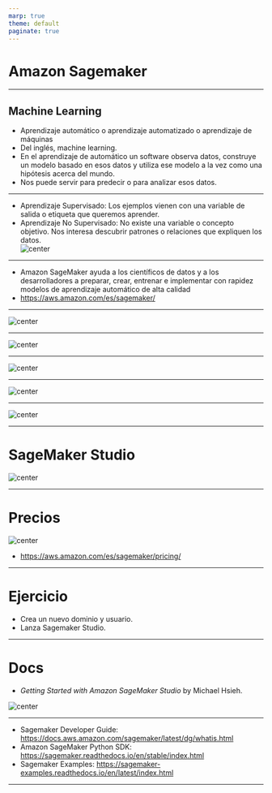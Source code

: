 ```yaml
---
marp: true
theme: default
paginate: true
---
```


<style>
img[alt~="center"] {
  display: block;
  margin: 0 auto;
}
</style>

# Amazon Sagemaker

---

## Machine Learning

- Aprendizaje automático o aprendizaje automatizado o aprendizaje de máquinas 
- Del inglés, machine learning.
- En el aprendizaje de automático un software observa datos, construye un modelo basado en esos datos y utiliza ese modelo a la vez como una hipótesis acerca del mundo.
- Nos puede servir para predecir o para analizar esos datos.


---


- Aprendizaje Supervisado: Los ejemplos vienen con una variable de salida o etiqueta que queremos aprender.
- Aprendizaje No Supervisado: No existe una variable o concepto objetivo. Nos interesa descubrir patrones o relaciones que expliquen los datos.
![center](imgs/no_sup.png)

---

- Amazon SageMaker ayuda a los científicos de datos y a los desarrolladores a preparar, crear, entrenar e implementar con rapidez modelos de aprendizaje automático de alta calidad 
- https://aws.amazon.com/es/sagemaker/

---

![center](imgs/1.png)

---

![center](imgs/sm_1.png)


---

![center](imgs/2.png)

---

![center](imgs/3.png)

---
![center](imgs/4.png)


---

# SageMaker Studio
![center](imgs/sm_2.png)

---
# Precios


![center](imgs/precios.png)

- https://aws.amazon.com/es/sagemaker/pricing/


---

# Ejercicio

- Crea un nuevo dominio y usuario.
- Lanza Sagemaker Studio.


---

# Docs
- *Getting Started with Amazon SageMaker Studio* by Michael Hsieh.

![center](imgs/book.jpg)

---

- Sagemaker Developer Guide: https://docs.aws.amazon.com/sagemaker/latest/dg/whatis.html
- Amazon SageMaker Python SDK: https://sagemaker.readthedocs.io/en/stable/index.html
- Sagemaker Examples: https://sagemaker-examples.readthedocs.io/en/latest/index.html

---